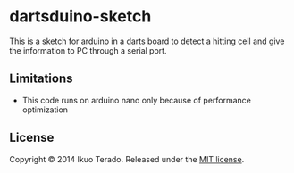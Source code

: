 # dartsduino-sketch

This is a sketch for arduino in a darts board to detect a hitting cell and give the information to PC through a serial port.


## Limitations

* This code runs on arduino nano only because of performance optimization


## License

Copyright &copy; 2014 Ikuo Terado. Released under the [MIT license](http://www.opensource.org/licenses/mit-license.php).
